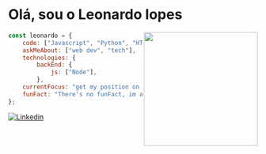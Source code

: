 # Olá, sou o Leonardo lopes
<img align='right' src="https://media.giphy.com/media/M9gbBd9nbDrOTu1Mqx/giphy.gif" width="230">

```javascript
const leonardo = {
    code: ["Javascript", "Python", "HTML", "CSS"],
    askMeAbout: ["web dev", "tech"],
    technologies: {
        backEnd: {
            js: ["Node"],
        },
    currentFocus: "get my position on the developer market",
    funFact: "There's no funFact, im a developer"
};
```

[![Linkedin](https://img.shields.io/badge/LinkedIn-0077B5?style=for-the-badge&logo=linkedin&logoColor=white)](https://www.linkedin.com/in/leonardo-de-barros-lopes-850259292/)


